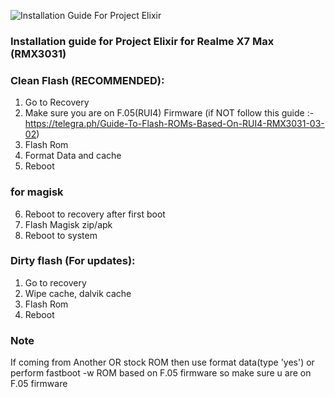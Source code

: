 ![Installation Guide For Project Elixir](https://i.imgur.com/3UmK6nS.png "Installation")

### Installation guide for Project Elixir for Realme X7 Max (RMX3031)

### Clean Flash (RECOMMENDED):
1. Go to Recovery
2. Make sure you are on F.05(RUI4) Firmware (if NOT follow this guide :- https://telegra.ph/Guide-To-Flash-ROMs-Based-On-RUI4-RMX3031-03-02)
3. Flash Rom
4. Format Data and cache
5. Reboot

### for magisk
6. Reboot to recovery after first boot
7. Flash Magisk zip/apk
8. Reboot to system

### Dirty flash (For updates):
1. Go to recovery
2. Wipe cache, dalvik cache
3. Flash Rom
4. Reboot

### Note
If coming from Another OR stock ROM then use format data(type 'yes') or perform fastboot -w
ROM based on F.05 firmware so make sure u are on F.05 firmware
